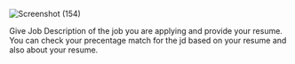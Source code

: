 ![Screenshot (154)](https://github.com/user-attachments/assets/58d3a7ba-14af-433a-a444-28ee56a0b435)

Give Job Description of the job you are applying and provide your resume.
<br>
You can check your precentage match for the jd based on your resume and also about your resume.

